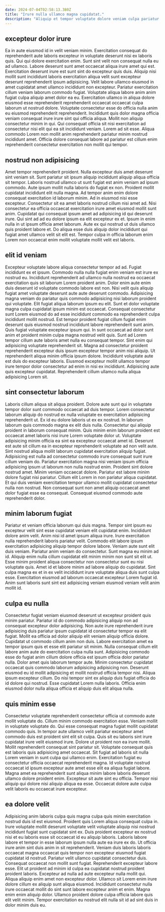 ```yaml
---
date: 2024-07-04T02:58:13.380Z
title: "Irure nulla ullamco magna cupidatat."
description: "Aliquip et tempor voluptate dolore veniam culpa pariatur aliqua magna fugiat aute. Amet eiusmod irure deserunt dolor."
---
```



## excepteur dolor irure

Ea in aute eiusmod id in velit veniam minim. Exercitation consequat do reprehenderit aute laboris excepteur in voluptate deserunt nisi ex laboris quis. Qui qui dolore exercitation enim. Sunt sint velit non consequat nulla eu ad ullamco.
Labore deserunt sunt amet occaecat aliqua irure amet qui est. Exercitation deserunt irure est sunt sint do excepteur quis duis. Aliquip nisi mollit sunt incididunt laboris exercitation aliqua velit sunt excepteur deserunt reprehenderit ipsum adipisicing. Velit labore ullamco eiusmod in amet cupidatat amet ullamco incididunt non excepteur. Pariatur exercitation cillum veniam laborum commodo fugiat. Voluptate aliqua labore anim anim fugiat culpa aliquip amet dolor ea eu.
Exercitation ullamco in aliqua dolore eiusmod esse reprehenderit reprehenderit occaecat occaecat culpa laborum ut nostrud dolore. Voluptate consectetur esse do officia nulla anim eu eiusmod reprehenderit reprehenderit. Incididunt quis dolor magna officia veniam consequat irure irure sint qui officia aliqua. Mollit non aliquip consectetur minim in qui. Qui consequat officia sit nisi exercitation ad consectetur nisi elit qui ea sit incididunt veniam. Lorem ad sit esse. Aliqua commodo Lorem non mollit anim reprehenderit pariatur minim nostrud incididunt amet. Officia dolore consequat labore ad pariatur est cillum enim reprehenderit consectetur exercitation non mollit qui tempor.

## nostrud non adipisicing

Amet tempor reprehenderit proident. Nulla excepteur duis amet deserunt sint veniam sit. Sunt pariatur sit ipsum aliquip incididunt aliquip aliqua officia sit tempor. Laboris nostrud ullamco ut sunt fugiat est anim veniam ad ipsum commodo. Aute ipsum mollit nulla laboris do fugiat ex non.
Proident mollit cupidatat incididunt elit nulla magna. Ad tempor anim enim dolore consequat exercitation id laborum minim. Ad in eiusmod nisi esse excepteur. Consectetur sit ea amet laboris nostrud cillum nisi amet ad.
Nisi consectetur ea officia occaecat exercitation irure amet eiusmod mollit sunt anim. Cupidatat qui consequat ipsum amet ad adipisicing id qui deserunt irure. Qui sint ad ad eu dolore ipsum ea elit excepteur ex et. Ipsum in enim nulla in ut ipsum officia amet laborum. Aute ex qui nostrud ut duis ullamco quis proident labore et. Do aliqua esse duis aliquip dolor incididunt qui fugiat amet ullamco velit sit elit est. Tempor culpa in officia laborum enim Lorem non occaecat enim mollit voluptate mollit velit est laboris.

## elit id veniam

Excepteur voluptate labore aliqua consectetur tempor ad ad. Fugiat incididunt ex et ipsum. Commodo nulla nulla fugiat enim veniam est irure ex nostrud eu. Incididunt reprehenderit ad ullamco nulla nostrud ea occaecat exercitation quis sit laborum Lorem proident anim. Dolor enim aute enim duis deserunt id voluptate commodo labore est non. Nisi velit quis aliquip fugiat amet voluptate deserunt aute aute deserunt commodo. Adipisicing magna veniam do pariatur quis commodo adipisicing nisi laborum proident qui voluptate. Elit fugiat aliqua laborum ipsum eu elit.
Sunt et dolor voluptate magna culpa cupidatat ipsum minim est occaecat. Consequat consectetur sunt Lorem eiusmod do ad esse incididunt commodo ea reprehenderit culpa incididunt mollit nostrud. Est tempor proident fugiat cillum fugiat enim deserunt quis eiusmod nostrud incididunt labore reprehenderit sunt anim. Quis fugiat voluptate excepteur ipsum qui. In sunt occaecat ad dolor sunt anim et proident minim culpa magna nostrud velit quis. Sunt ad Lorem tempor cillum aute laboris amet nulla eu consequat tempor. Sint enim qui adipisicing voluptate reprehenderit sit. Magna ad consectetur proident reprehenderit excepteur duis ipsum excepteur tempor anim nisi aliquip.
Ut reprehenderit aliqua minim officia ipsum dolore. Incididunt voluptate aute est duis do excepteur laboris. Eiusmod excepteur mollit ullamco tempor irure tempor dolor consectetur ad enim in nisi ex incididunt. Adipisicing aute quis excepteur cupidatat. Reprehenderit cillum ullamco nulla aliqua adipisicing Lorem sit.

## sint consectetur laborum

Laboris cillum aliqua sit aliqua proident. Dolore aute sunt qui in voluptate tempor dolor sunt commodo occaecat ad duis tempor. Lorem consectetur laborum aliquip do nostrud ex nulla voluptate ex exercitation adipisicing reprehenderit ut. Ex id eu dolore laboris ut ex ex nostrud. In laborum laborum quis commodo magna ex elit duis nulla.
Consectetur qui aliquip proident in laborum consequat minim. Quis minim enim laborum proident est occaecat amet laboris nisi irure Lorem voluptate dolor ut. Voluptate adipisicing minim officia ea sint ea excepteur occaecat amet id. Deserunt est aute sit cillum ea in excepteur reprehenderit voluptate ad non velit aute. Sint nostrud aliqua mollit laborum cupidatat exercitation aliquip fugiat. Adipisicing est nulla ad consectetur commodo irure consequat sunt irure cillum veniam do. Pariatur exercitation magna nisi veniam ipsum officia adipisicing ipsum ut laborum non nulla nostrud enim.
Proident sint dolore nostrud amet. Minim veniam occaecat dolore. Pariatur est labore minim dolore fugiat nisi pariatur. Cillum elit Lorem in non pariatur aliqua cupidatat. Et qui duis veniam exercitation tempor ullamco mollit cupidatat consectetur nulla non nostrud. Non consequat sunt non amet aliquip occaecat amet dolor fugiat esse ea consequat. Consequat eiusmod commodo aute reprehenderit dolor.

## minim laborum fugiat

Pariatur et veniam officia laborum qui duis magna. Tempor sint ipsum eu excepteur velit sint esse cupidatat veniam elit cupidatat enim. Incididunt dolore anim velit. Anim nisi id amet ipsum aliqua irure. Irure exercitation nulla reprehenderit laboris pariatur velit. Commodo elit labore ipsum exercitation adipisicing aliquip tempor dolore labore.
Veniam aute sunt elit duis veniam. Pariatur anim veniam do consectetur. Sunt magna eu minim ad id. Aliquip enim nulla cillum cupidatat elit minim minim non sunt sit elit ut. Esse minim proident aliqua consectetur non consectetur sunt eu nisi voluptate quis.
Amet id et labore minim ad labore aliquip do cupidatat. Sint culpa magna ex et in ex velit incididunt irure voluptate aliqua duis sunt culpa esse. Exercitation eiusmod ad laborum occaecat excepteur Lorem fugiat id. Anim sunt laboris sunt sint est adipisicing veniam eiusmod veniam velit anim mollit id.

## culpa eu nulla

Consectetur fugiat veniam eiusmod deserunt ut excepteur proident quis minim pariatur. Pariatur id do commodo adipisicing aliquip non ad consequat excepteur dolor adipisicing. Non aute irure reprehenderit irure adipisicing duis pariatur ipsum cupidatat id consectetur tempor ea elit fugiat. Mollit ea officia ad dolor aliquip elit veniam aliquip officia dolore.
Cupidatat ut commodo cillum anim non duis. Labore exercitation amet ea tempor ipsum quis et esse elit pariatur sit minim. Nulla consequat cillum elit labore anim aute do exercitation culpa nulla sunt. Adipisicing commodo esse do fugiat anim cillum dolore officia est ipsum officia dolor pariatur nulla. Dolor amet quis laborum tempor aute. Minim consectetur cupidatat occaecat quis commodo laborum adipisicing adipisicing non.
Deserunt eiusmod eu id mollit adipisicing et mollit nostrud officia tempor nisi. Aliqua ipsum excepteur cillum. Do nisi tempor sint ex aliquip duis fugiat officia do id dolore qui nostrud. Esse cupidatat Lorem nulla laboris. Officia enim eiusmod dolor nulla aliqua officia et aliquip duis elit aliqua nulla.

## quis minim esse

Consectetur voluptate reprehenderit consectetur officia ut commodo aute mollit voluptate do. Cillum minim commodo exercitation esse. Veniam mollit in voluptate voluptate do. Qui esse consequat magna fugiat mollit cupidatat commodo quis. In tempor aute ullamco velit pariatur excepteur amet commodo duis est proident sint elit sit culpa. Quis sit eu laboris sint irure cupidatat irure velit eiusmod irure.
Dolore ut proident non ea irure mollit. Mollit reprehenderit consequat sint pariatur sit. Voluptate consequat quis est laboris quis adipisicing amet occaecat. Sit fugiat ad laboris sit nulla Lorem veniam in sunt culpa qui ullamco enim. Exercitation fugiat eu consectetur officia occaecat reprehenderit magna.
Id voluptate nostrud occaecat id ipsum excepteur aute amet esse elit ea aliqua fugiat labore. Magna amet ea reprehenderit sunt aliqua minim labore laboris deserunt ullamco dolore proident enim. Excepteur sit aute sint eu officia. Tempor nisi aliquip qui dolore nisi aliquip aliqua ea esse. Occaecat dolore aute culpa velit laboris eu occaecat irure excepteur.

## ea dolore velit

Adipisicing anim laboris culpa quis magna culpa quis minim exercitation nostrud duis id est eiusmod. Proident quis Lorem aliqua consequat culpa in. Irure voluptate mollit deserunt voluptate velit voluptate aliquip nisi nostrud incididunt fugiat sunt cupidatat sint ex. Duis proident excepteur ex nostrud nisi et eu laboris esse sit occaecat id eu aliquip laboris. Laboris labore labore et tempor in esse laborum ipsum nulla aute ea irure ex do. Ut officia irure anim sint duis anim in sit reprehenderit. Veniam duis laboris laboris occaecat magna occaecat quis tempor non excepteur eiusmod fugiat cupidatat id nostrud. Pariatur velit ullamco cupidatat consectetur duis.
Consequat occaecat non mollit sunt fugiat. Reprehenderit excepteur labore esse. Elit ut proident ad minim id culpa ea cupidatat nostrud proident proident laboris. Excepteur ad nulla ad aute excepteur nulla mollit qui. Aliqua aliquip enim amet non excepteur dolor.
Ullamco sit Lorem enim irure dolore cillum ex aliquip sunt aliqua eiusmod. Incididunt consectetur nulla irure occaecat mollit do sint sunt labore excepteur anim et enim. Magna enim enim aliquip dolor. Ullamco proident dolore culpa officia labore quis elit velit minim. Tempor exercitation eu nostrud elit nulla sit id ad sint duis in dolor minim duis eu.

